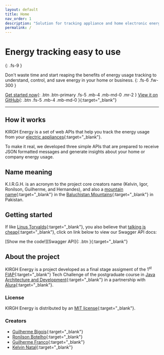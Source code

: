 ```yaml
---
layout: default
title: Home
nav_order: 1
description: "Solution for tracking appliance and home electronic energy use through web APIs"
permalink: /
---
```


# Energy tracking easy to use
{: .fs-9 }

Don't waste time and start reaping the benefits of energy usage tracking to understand, control, and save energy in your home or business.
{: .fs-6 .fw-300 }

[Get started now](#getting-started){: .btn .btn-primary .fs-5 .mb-4 .mb-md-0 .mr-2 }
[View it on GitHub][KIRGH Energy repo]{: .btn .fs-5 .mb-4 .mb-md-0 }{:target="_blank"}

---

## How it works

KIRGH Energy is a set of web APIs that help you track the energy usage from your [electric appliances][WHATIS Electric Appliances]{:target="_blank"}.

To make it real, we developed three simple APIs that are prepared to receive JSON formatted messages and generate insights about your home or company energy usage.

## Name meaning

K.I.R.G.H. is an acronym to the project core creators name (Kelvin, Igor, Ronilson, Guilherme, and Hernandes), and also a [mountain name][Kirgh mountain]{:target="_blank"} in the [Baluchistan Mountains][Baluchistan Mountains]{:target="_blank"} in Pakistan.

## Getting started

If like [Linus Torvalds][WHOIS Linus Torvalds]{:target="_blank"}, you also believe that [talking is cheap][Linus Quote]{:target="_blank"}, click on link below to view our Swagger API docs:

<span class="fs-3">
[Show me the code!][Swagger API]{: .btn }{:target="_blank"}
</span>

## About the project

KIRGH Energy is a project developed as a final stage assigment of the 1<sup>st</sup> [FIAP][FIAP website]{:target="_blank"} Tech Challenge of the postgraduate course in [Java Architecture and Development][FIAP course homepage]{:target="_blank"} in a partnership with [Alura][Alura website]{:target="_blank"}.

### License

KIRGH Energy is distributed by an [MIT license](https://github.com/just-the-docs/just-the-docs/tree/main/LICENSE.txt){:target="_blank"}.

### Creators

- [Guilherme Bigois][Guilherme Bigois LinkedIn]{:target="_blank"}
- [Ronilson Botelho][Ronilson Botelho LinkedIn]{:target="_blank"}
- [Guilherme Franco][Guilherme Franco LinkedIn]{:target="_blank"}
- [Kelvin Natal][Kelvin Natal LinkedIn]{:target="_blank"}


[KIRGH Energy repo]: https://github.com/bigois/kirgh-energy
[Swagger API]: https://kirgh-energy.up.railway.app/swagger-ui/index.html
[FIAP website]: https://www.fiap.com.br
[FIAP course homepage]: https://postech.fiap.com.br/curso/arquitetura-desenvolvimento-java
[Alura website]: https://www.alura.com.br/
[Kirgh mountain]: https://peakvisor.com/peak/kirgh.html
[Baluchistan Mountains]: https://peakvisor.com/range/baluchistan-mountains.html
[WHATIS Electric Appliances]: https://www.electricveda.com/book/electric-appliances
[WHOIS Linus Torvalds]: https://en.wikipedia.org/wiki/Linus_Torvalds
[Linus Quote]: https://www.goodreads.com/quotes/437173-talk-is-cheap-show-me-the-code
[Guilherme Bigois LinkedIn]: https://www.linkedin.com/in/bigois
[Ronilson Botelho LinkedIn]: https://www.linkedin.com/in/ronilson-alves-63b57a138
[Guilherme Franco LinkedIn]: https://www.linkedin.com/in/guilherme-franco-21792a135
[Kelvin Natal LinkedIn]: https://www.linkedin.com/in/kelvin-natal-40ba681a1

